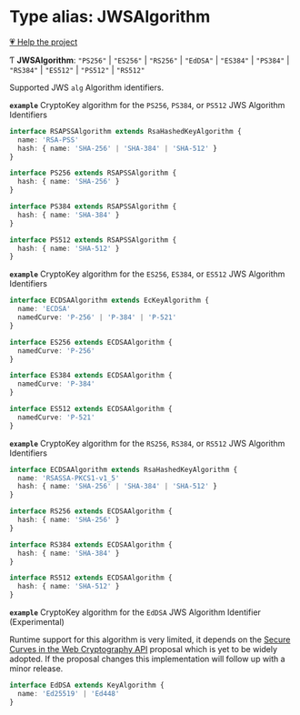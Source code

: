 # Type alias: JWSAlgorithm

[💗 Help the project](https://github.com/sponsors/panva)

Ƭ **JWSAlgorithm**: ``"PS256"`` \| ``"ES256"`` \| ``"RS256"`` \| ``"EdDSA"`` \| ``"ES384"`` \| ``"PS384"`` \| ``"RS384"`` \| ``"ES512"`` \| ``"PS512"`` \| ``"RS512"``

Supported JWS `alg` Algorithm identifiers.

**`example`** CryptoKey algorithm for the `PS256`, `PS384`, or `PS512` JWS Algorithm Identifiers

```ts
interface RSAPSSAlgorithm extends RsaHashedKeyAlgorithm {
  name: 'RSA-PSS'
  hash: { name: 'SHA-256' | 'SHA-384' | 'SHA-512' }
}

interface PS256 extends RSAPSSAlgorithm {
  hash: { name: 'SHA-256' }
}

interface PS384 extends RSAPSSAlgorithm {
  hash: { name: 'SHA-384' }
}

interface PS512 extends RSAPSSAlgorithm {
  hash: { name: 'SHA-512' }
}
```

**`example`** CryptoKey algorithm for the `ES256`, `ES384`, or `ES512` JWS Algorithm Identifiers

```ts
interface ECDSAAlgorithm extends EcKeyAlgorithm {
  name: 'ECDSA'
  namedCurve: 'P-256' | 'P-384' | 'P-521'
}

interface ES256 extends ECDSAAlgorithm {
  namedCurve: 'P-256'
}

interface ES384 extends ECDSAAlgorithm {
  namedCurve: 'P-384'
}

interface ES512 extends ECDSAAlgorithm {
  namedCurve: 'P-521'
}
```

**`example`** CryptoKey algorithm for the `RS256`, `RS384`, or `RS512` JWS Algorithm Identifiers

```ts
interface ECDSAAlgorithm extends RsaHashedKeyAlgorithm {
  name: 'RSASSA-PKCS1-v1_5'
  hash: { name: 'SHA-256' | 'SHA-384' | 'SHA-512' }
}

interface RS256 extends ECDSAAlgorithm {
  hash: { name: 'SHA-256' }
}

interface RS384 extends ECDSAAlgorithm {
  hash: { name: 'SHA-384' }
}

interface RS512 extends ECDSAAlgorithm {
  hash: { name: 'SHA-512' }
}
```

**`example`** CryptoKey algorithm for the `EdDSA` JWS Algorithm Identifier (Experimental)

Runtime support for this algorithm is very limited, it depends on the [Secure Curves in the Web
Cryptography API](https://wicg.github.io/webcrypto-secure-curves/) proposal which is yet to be
widely adopted. If the proposal changes this implementation will follow up with a minor release.

```ts
interface EdDSA extends KeyAlgorithm {
  name: 'Ed25519' | 'Ed448'
}
```
